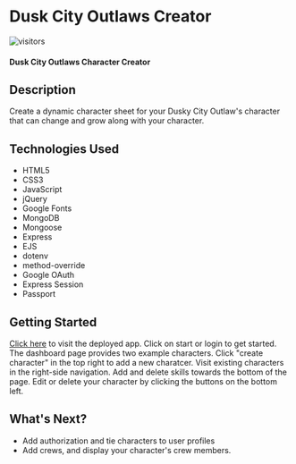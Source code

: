 # Dusk City Outlaws Creator
![visitors](https://visitor-badge.glitch.me/badge?page_id=jfwebb.outlawcreator)

#### Dusk City Outlaws Character Creator

## Description
Create a dynamic character sheet for your Dusky City Outlaw's character that can change and grow along with your character. 

## Technologies Used
* HTML5
* CSS3
* JavaScript
* jQuery
* Google Fonts
* MongoDB
* Mongoose
* Express
* EJS
* dotenv
* method-override
* Google OAuth
* Express Session
* Passport

## Getting Started 
[Click here](https://outlawcreator.herokuapp.com/) to visit the deployed app. Click on start or login to get started. The dashboard page provides two example characters. Click "create character" in the top right to add a new charatcer. Visit existing characters in the right-side navigation. Add and delete skills towards the bottom of the page. Edit or delete your character by clicking the buttons on the bottom left.

## What's Next?
* Add authorization and tie characters to user profiles
* Add crews, and display your character's crew members.
